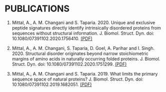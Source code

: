 # PUBLICATIONS

1. Mittal, A., A. M. Changani and S. Taparia. 2020. Unique and exclusive peptide signatures directly identify intrinsically disordered proteins from sequences without structural information. J. Biomol. Struct. Dyn. doi: 10.1080/07391102.2020.1756410. [(PDF)](http://web.iitd.ac.in/~amittal/2020_Mittal_etal_JBSD_IDPs.pdf)

2. Mittal, A., A. M. Changani, S. Taparia, D. Goel, A. Parihar and I. Singh. 2020. Structural disorder originates beyond narrow stoichiometric margins of amino acids in naturally occurring folded proteins. J. Biomol. Struct. Dyn. doi: 10.1080/07391102.2020.1751299. [(PDF)](http://web.iitd.ac.in/~amittal/2020_Mittal_etal_JBSD_Margins.pdf)

3. Mittal, A., A. M. Changani and S. Taparia. 2019. What limits the primary sequence space of natural proteins? J. Biomol. Struct. Dyn. doi: 10.1080/07391102.2019.1682051. [(PDF)](http://web.iitd.ac.in/~amittal/2019_Mittal_etal_JBSD.pdf)
